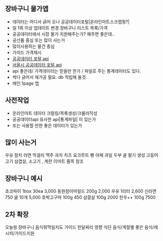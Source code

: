 ## 장바구니 물가앱
- 데이터는 어디서 긁어 오나  공공데이터포털|온라인마트스크랩핑?|
- 일 1회 이상 업데이트 변경 장바구니 리스트 목록/가격
- 공공데이터에서 시장 물가 지원해주는가? 해주면 좋은데..
- 공산품 중심 또는 많이 사는거
- 많이사용하는 물건 중심
- 가이드 가격제시
- [공공데이터 포털 api](https://www.data.go.kr/insttSearch.jsp?insttCode=5000000)
- [서울시 공공데이터 포털 api](http://data.seoul.go.kr/)
- api 좋은데/ 가격데이터는 믿을만 한가 / 파일로 주는 통계데이터도 있다. 
- 싹다 긁어서 재가공 필요. db 적립해 둘것.
- 메인 1page 앱

## 사전작업
- 온라인마트 데이터 크럴링/목록생성/크롤러작성 
- 공공데이터api 유사한 api|통계파일| 이 있는가
- 또는 사용할 만한 좋은 데이터가 있는가

## 많이 사는거 
우유 참치 라면 막걸리 맥주 과자
치즈 요크루트 빵 
야채 과일 두부 귤 딸기
생성 고등어
고기 삼겹살, 소고기 , 계란
이마트 품목 참조

## 장바구니 예시
초코파이 1box 30ea   3,000
동원참이마일드 200g 2,000
우유 1리터 2,600
신라면 750
귤 10개 5,000
호박고구마 100g 450
삼결살 100g 2000
한우++ 100g 7500

## 2차 확장
오늘읭 장바구니 
음식뭐먹일지도 가이드 
한달짜리 영향 식단
음식/계절별 좋은 음식/레시피/가이드지원






